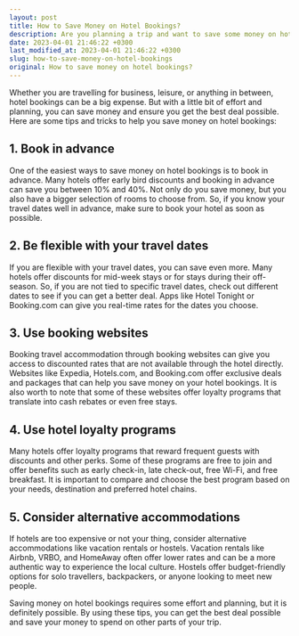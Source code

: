 ```yaml
---
layout: post
title: How to Save Money on Hotel Bookings?
description: Are you planning a trip and want to save some money on hotel bookings? Here are some tips and tricks to help you do just that!
date: 2023-04-01 21:46:22 +0300
last_modified_at: 2023-04-01 21:46:22 +0300
slug: how-to-save-money-on-hotel-bookings
original: How to save money on hotel bookings?
---
```

Whether you are travelling for business, leisure, or anything in between, hotel bookings can be a big expense. But with a little bit of effort and planning, you can save money and ensure you get the best deal possible. Here are some tips and tricks to help you save money on hotel bookings:

## 1. Book in advance

One of the easiest ways to save money on hotel bookings is to book in advance. Many hotels offer early bird discounts and booking in advance can save you between 10% and 40%. Not only do you save money, but you also have a bigger selection of rooms to choose from. So, if you know your travel dates well in advance, make sure to book your hotel as soon as possible.

## 2. Be flexible with your travel dates

If you are flexible with your travel dates, you can save even more. Many hotels offer discounts for mid-week stays or for stays during their off-season. So, if you are not tied to specific travel dates, check out different dates to see if you can get a better deal. Apps like Hotel Tonight or Booking.com can give you real-time rates for the dates you choose.

## 3. Use booking websites

Booking travel accommodation through booking websites can give you access to discounted rates that are not available through the hotel directly. Websites like Expedia, Hotels.com, and Booking.com offer exclusive deals and packages that can help you save money on your hotel bookings. It is also worth to note that some of these websites offer loyalty programs that translate into cash rebates or even free stays.

## 4. Use hotel loyalty programs

Many hotels offer loyalty programs that reward frequent guests with discounts and other perks. Some of these programs are free to join and offer benefits such as early check-in, late check-out, free Wi-Fi, and free breakfast. It is important to compare and choose the best program based on your needs, destination and preferred hotel chains.

## 5. Consider alternative accommodations

If hotels are too expensive or not your thing, consider alternative accommodations like vacation rentals or hostels. Vacation rentals like Airbnb, VRBO, and HomeAway often offer lower rates and can be a more authentic way to experience the local culture. Hostels offer budget-friendly options for solo travellers, backpackers, or anyone looking to meet new people.

Saving money on hotel bookings requires some effort and planning, but it is definitely possible. By using these tips, you can get the best deal possible and save your money to spend on other parts of your trip.